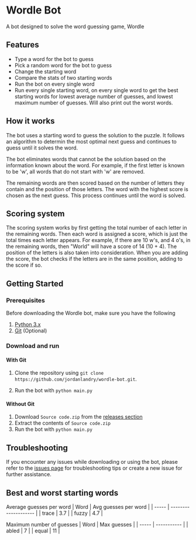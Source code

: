 # Wordle Bot

A bot designed to solve the word guessing game, Wordle

## Features

- Type a word for the bot to guess
- Pick a random word for the bot to guess
- Change the starting word
- Compare the stats of two starting words
- Run the bot on every single word
- Run every single starting word, on every single word to get the best starting words for lowest average number of guesses, and lowest maximum number of guesses. Will also print out the worst words.

## How it works

The bot uses a starting word to guess the solution to the puzzle. It follows an algorithm to determin the most optimal next guess and continues to guess until it solves the word.

The bot eliminates words that cannot be the solution based on the information known about the word. For example, if the first letter is known to be 'w', all words that do not start with 'w' are removed.

The remaining words are then scored based on the number of letters they contain and the position of those letters. The word with the highest score is chosen as the next guess. This process continues until the word is solved.

## Scoring system

The scoring system works by first getting the total number of each letter in the remaining words. Then each word is assigned a score, which is just the total times each letter appears. For example, if there are 10 w's, and 4 o's, in the remaining words, then "World" will have a score of 14 (10 + 4). The position of the letters is also taken into consideration. When you are adding the score, the bot checks if the letters are in the same position, adding to the score if so.

## Getting Started

### Prerequisites

Before downloading the Wordle bot, make sure you have the following

1. [Python 3.x](https://www.python.org/downloads/)
2. [Git](https://git-scm.com/downloads) (Optional)

### Download and run

#### With Git

1. Clone the repository using `git clone https://github.com/jordanlandry/wordle-bot.git`.

2. Run the bot with `python main.py`

#### Without Git

1. Download `Source code.zip` from the [releases section](https://www.github.com/wordle-bot/releases/tag/v1.0.0)
2. Extract the contents of `Source code.zip`
3. Run the bot with `python main.py`

## Troubleshooting

If you encounter any issues while downloading or using the bot, please refer to the [issues page](https://github.com/jordanlandry/wordle-bot/issues) for troubleshooting tips or create a new issue for further assistance.

## Best and worst starting words

Average guesses per word
| Word | Avg guesses per word |
| ----- | -------------------- |
| trace | 3.7 |
| fuzzy | 4.7 |

Maximum number of guesses
| Word | Max guesses |
| ----- | ----------- |
| abled | 7 |
| equal | 11 |
